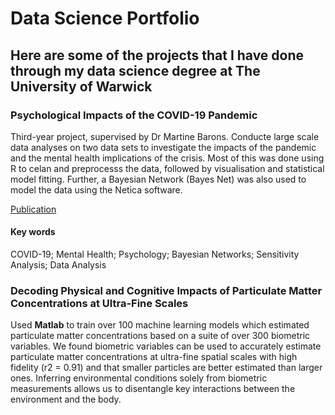 # Data Science Portfolio 

## Here are some of the projects that I have done through my data science degree at The University of Warwick

### Psychological Impacts of the COVID-19 Pandemic

Third-year project, supervised by Dr Martine Barons. Conducte large scale data analyses on two data sets to investigate the impacts of the pandemic and the mental health implications of the crisis. Most of this was done using R to celan and preprocesss the data, followed by visualisation and statistical model fitting. Further, a Bayesian Network (Bayes Net) was also used to model the data using the Netica software. 

[Publication](https://github.com/YousufMohammed2002/Third-Year-Project)


#### Key words
COVID-19; Mental Health; Psychology; Bayesian Networks; Sensitivity Analysis; Data Analysis

### Decoding Physical and Cognitive Impacts of Particulate Matter Concentrations at Ultra-Fine Scales


Used **Matlab** to train over 100 machine learning models which estimated particulate matter concentrations based on a suite of over 300 biometric variables. We found biometric variables can be used to accurately estimate particulate matter concentrations at ultra-fine spatial scales with high fidelity (r2 = 0.91) and that smaller particles are better estimated than larger ones. Inferring environmental conditions solely from biometric measurements allows us to disentangle key interactions between the environment and the body.

